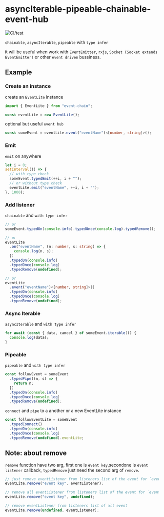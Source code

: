 # asyncIterable-pipeable-chainable-event-hub

![CI/test](https://github.com/Akimotorakiyu/asyncIterable-pipeable-chainable-event-hub/workflows/CI/test/badge.svg)

`chainable`, `asyncIterable`, `pipeable` with `type infer`

it will be useful when work with `EventEmitter`, `rxjs`, `Socket (Socket extends EventEmitter)` or other `event driven` bussiness.

## Example

### Create an instance

create an `EventLite` instance

```ts
import { EventLite } from "event-chain";

const eventLite = new EventLite();
```

optional but useful `event hub`

```ts
const someEvent = eventLite.event("eventName")<[number, string]>();
```

### Emit

`emit` on anywhere

```ts
let i = 0;
setInterval(() => {
  // with type check
  someEvent.typedEmit(++i, i + "");
  // or without type check
  eventLite.emit("eventName", ++i, i + "");
}, 1000);
```

### Add listener

`chainable` and `with type infer`

```ts
// or
someEvent.typedOn(console.info).typedOnce(console.log).typedRemove();

// or
eventLite
  .on("eventName", (n: number, s: string) => {
    console.log(n, s);
  })
  .typedOn(console.info)
  .typedOnce(console.log)
  .typedRemove(undefined);

// or
eventLite
  .event("eventName")<[number, string]>()
  .typedOn(console.info)
  .typedOnce(console.log)
  .typedRemove(undefined);
```

### Async Iterable

`asyncIterable` and `with type infer`

```ts
for await (const { data, cancel } of someEvent.iterable()) {
  console.log(data);
}
```

### Pipeable

`pipeable` and `with type infer`

```ts
const followEvent = someEvent
  .typedPipe((n, s) => {
    return n;
  })
  .typedOn(console.info)
  .typedOnce(console.log)
  .typedRemove(undefined);
```

`connect` and `pipe` to a another or a new EventLite instance

```ts
const followEventLite = someEvent
  .typedConnect()
  .typedOn(console.info)
  .typedOnce(console.log)
  .typedRemove(undefined).eventLite;
```

## Note: about remove

`remove` function have two arg, first one is `event key`,secondone is `event listener` callback, `typedRemove` just need the second arg of `remove`.

```ts
// just remove eventListener from listeners list of the event for `event key`
eventLite.remove("event key", eventListener);

// remove all eventListener from listeners list of the event for `event key`
eventLite.remove("event key", undefined);

// remove eventListener from listeners list of all event
eventLite.remove(undefined, eventListener);
```
